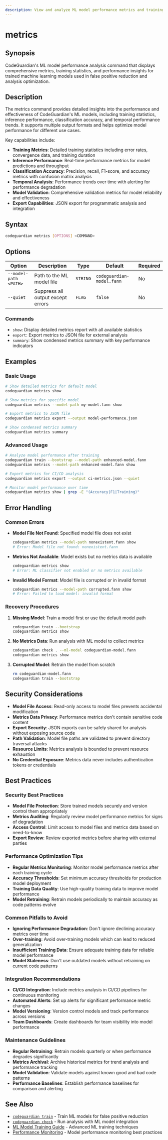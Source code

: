 ```yaml
---
description: View and analyze ML model performance metrics and training statistics
---
```


# metrics

## Synopsis
CodeGuardian's ML model performance analysis command that displays comprehensive metrics, training statistics, and performance insights for trained machine learning models used in false positive reduction and analysis optimization.

## Description
The metrics command provides detailed insights into the performance and effectiveness of CodeGuardian's ML models, including training statistics, inference performance, classification accuracy, and temporal performance trends. It supports multiple output formats and helps optimize model performance for different use cases.

Key capabilities include:
- **Training Metrics**: Detailed training statistics including error rates, convergence data, and training duration
- **Inference Performance**: Real-time performance metrics for model predictions and throughput
- **Classification Accuracy**: Precision, recall, F1-score, and accuracy metrics with confusion matrix analysis
- **Temporal Analysis**: Performance trends over time with alerting for performance degradation
- **Model Validation**: Comprehensive validation metrics for model reliability and effectiveness
- **Export Capabilities**: JSON export for programmatic analysis and integration

## Syntax
```bash
codeguardian metrics [OPTIONS] <COMMAND>
```

## Options
| Option | Description | Type | Default | Required |
|--------|-------------|------|---------|----------|
| `--model-path <PATH>` | Path to the ML model file | `STRING` | `codeguardian-model.fann` | No |
| `--quiet` | Suppress all output except errors | `FLAG` | `false` | No |

### Commands
- `show`: Display detailed metrics report with all available statistics
- `export`: Export metrics to JSON file for external analysis
- `summary`: Show condensed metrics summary with key performance indicators

## Examples

### Basic Usage
```bash
# Show detailed metrics for default model
codeguardian metrics show

# Show metrics for specific model
codeguardian metrics --model-path my-model.fann show

# Export metrics to JSON file
codeguardian metrics export --output model-performance.json

# Show condensed metrics summary
codeguardian metrics summary
```

### Advanced Usage
```bash
# Analyze model performance after training
codeguardian train --bootstrap --model-path enhanced-model.fann
codeguardian metrics --model-path enhanced-model.fann show

# Export metrics for CI/CD analysis
codeguardian metrics export --output ci-metrics.json --quiet

# Monitor model performance over time
codeguardian metrics show | grep -E "(Accuracy|F1|Training)"
```

## Error Handling

### Common Errors
- **Model File Not Found**: Specified model file does not exist
  ```bash
  codeguardian metrics --model-path nonexistent.fann show
  # Error: Model file not found: nonexistent.fann
  ```

- **Metrics Not Available**: Model exists but no metrics data is available
  ```bash
  codeguardian metrics show
  # Error: ML classifier not enabled or no metrics available
  ```

- **Invalid Model Format**: Model file is corrupted or in invalid format
  ```bash
  codeguardian metrics --model-path corrupted.fann show
  # Error: Failed to load model: invalid format
  ```

### Recovery Procedures
1. **Missing Model**: Train a model first or use the default model path
   ```bash
   codeguardian train --bootstrap
   codeguardian metrics show
   ```

2. **No Metrics Data**: Run analysis with ML model to collect metrics
   ```bash
   codeguardian check . --ml-model codeguardian-model.fann
   codeguardian metrics show
   ```

3. **Corrupted Model**: Retrain the model from scratch
   ```bash
   rm codeguardian-model.fann
   codeguardian train --bootstrap
   ```

## Security Considerations
- **Model File Access**: Read-only access to model files prevents accidental modification
- **Metrics Data Privacy**: Performance metrics don't contain sensitive code content
- **Export Security**: JSON exports can be safely shared for analysis without exposing source code
- **Path Validation**: Model file paths are validated to prevent directory traversal attacks
- **Resource Limits**: Metrics analysis is bounded to prevent resource exhaustion
- **No Credential Exposure**: Metrics data never includes authentication tokens or credentials

## Best Practices

### Security Best Practices
- **Model File Protection**: Store trained models securely and version control them appropriately
- **Metrics Auditing**: Regularly review model performance metrics for signs of degradation
- **Access Control**: Limit access to model files and metrics data based on need-to-know
- **Export Review**: Review exported metrics before sharing with external parties

### Performance Optimization Tips
- **Regular Metrics Monitoring**: Monitor model performance metrics after each training cycle
- **Accuracy Thresholds**: Set minimum accuracy thresholds for production model deployment
- **Training Data Quality**: Use high-quality training data to improve model performance
- **Model Retraining**: Retrain models periodically to maintain accuracy as code patterns evolve

### Common Pitfalls to Avoid
- **Ignoring Performance Degradation**: Don't ignore declining accuracy metrics over time
- **Over-training**: Avoid over-training models which can lead to reduced generalization
- **Insufficient Training Data**: Ensure adequate training data for reliable model performance
- **Model Staleness**: Don't use outdated models without retraining on current code patterns

### Integration Recommendations
- **CI/CD Integration**: Include metrics analysis in CI/CD pipelines for continuous monitoring
- **Automated Alerts**: Set up alerts for significant performance metric changes
- **Model Versioning**: Version control models and track performance across versions
- **Team Dashboards**: Create dashboards for team visibility into model performance

### Maintenance Guidelines
- **Regular Retraining**: Retrain models quarterly or when performance degrades significantly
- **Metrics Archival**: Archive historical metrics for trend analysis and performance tracking
- **Model Validation**: Validate models against known good and bad code patterns
- **Performance Baselines**: Establish performance baselines for comparison and alerting

## See Also
- [`codeguardian train`](train.md) - Train ML models for false positive reduction
- [`codeguardian check`](check.md) - Run analysis with ML model integration
- [ML Model Training Guide](../user-guide/ml-training.md) - Advanced ML training techniques
- [Performance Monitoring](../user-guide/performance-monitoring.md) - Model performance monitoring best practices
